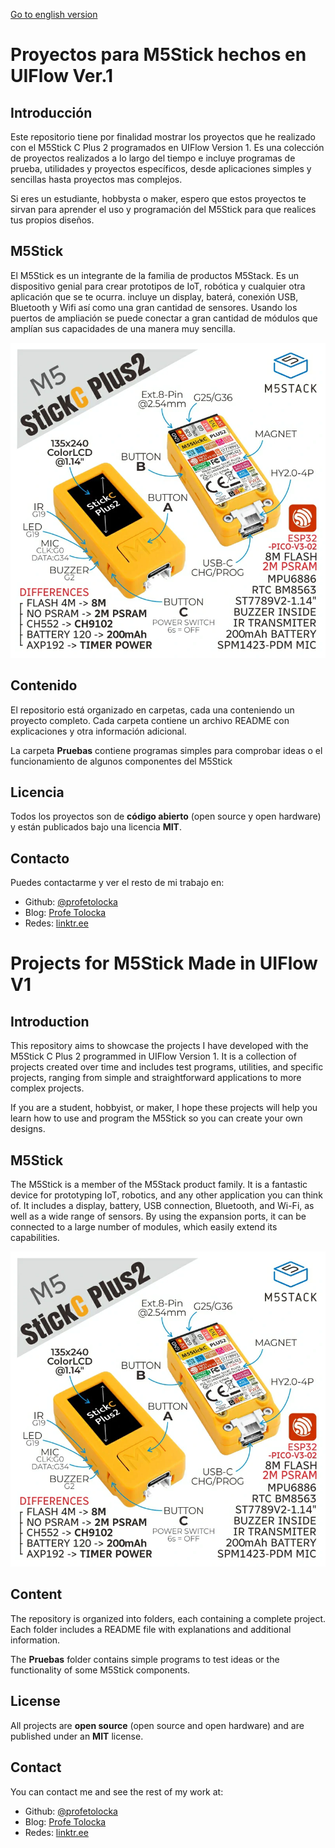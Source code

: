 [Go to english version](#Projects-for-M5Stick-Made-in-UIFlow-V1)

# Proyectos para M5Stick hechos en UIFlow Ver.1

## Introducción

Este repositorio tiene por finalidad mostrar los proyectos que he realizado con el M5Stick C Plus 2 programados en UIFlow Version 1. Es una colección de proyectos realizados a lo largo del tiempo e incluye programas de prueba, utilidades y proyectos específicos, desde aplicaciones simples y sencillas hasta proyectos mas complejos.

Si eres un estudiante, hobbysta o maker, espero que estos proyectos te sirvan para aprender el uso y programación del M5Stick para que realices tus propios diseños.

## M5Stick

El M5Stick es un integrante de la familia de productos M5Stack. Es un dispositivo genial para crear prototipos de IoT, robótica y cualquier otra aplicación que se te ocurra. incluye un display, baterá, conexión USB, Bluetooth y Wifi así como una gran cantidad de sensores. Usando los puertos de ampliación se puede conectar a gran cantidad de módulos que amplían sus capacidades de una manera muy sencilla.

![alt text](images/m5stickC2.webp)

## Contenido

El repositorio está organizado en carpetas, cada una conteniendo un proyecto completo. Cada carpeta contiene un archivo README con explicaciones y otra información adicional.

La carpeta **Pruebas** contiene programas simples para comprobar ideas o el funcionamiento de algunos componentes del M5Stick

## Licencia

Todos los proyectos son de **código abierto** (open source y open hardware) y están publicados bajo una licencia **MIT**.

## Contacto

Puedes contactarme y ver el resto de mi trabajo en:

- Github: [@profetolocka](https://github.com/profetolocka)
- Blog: [Profe Tolocka](https://www.profetolocka.com.ar)
- Redes: [linktr.ee](https://linktr.ee/profetolocka)

# Projects for M5Stick Made in UIFlow V1

## Introduction

This repository aims to showcase the projects I have developed with the M5Stick C Plus 2 programmed in UIFlow Version 1. It is a collection of projects created over time and includes test programs, utilities, and specific projects, ranging from simple and straightforward applications to more complex projects.

If you are a student, hobbyist, or maker, I hope these projects will help you learn how to use and program the M5Stick so you can create your own designs.

## M5Stick

The M5Stick is a member of the M5Stack product family. It is a fantastic device for prototyping IoT, robotics, and any other application you can think of. It includes a display, battery, USB connection, Bluetooth, and Wi-Fi, as well as a wide range of sensors. By using the expansion ports, it can be connected to a large number of modules, which easily extend its capabilities.

![alt text](images/m5stickC2.webp)

## Content

The repository is organized into folders, each containing a complete project. Each folder includes a README file with explanations and additional information.

The **Pruebas** folder contains simple programs to test ideas or the functionality of some M5Stick components.

## License

All projects are **open source** (open source and open hardware) and are published under an **MIT** license.

## Contact

You can contact me and see the rest of my work at:

- Github: [@profetolocka](https://github.com/profetolocka)
- Blog: [Profe Tolocka](https://www.profetolocka.com.ar)
- Redes: [linktr.ee](https://linktr.ee/profetolocka)

